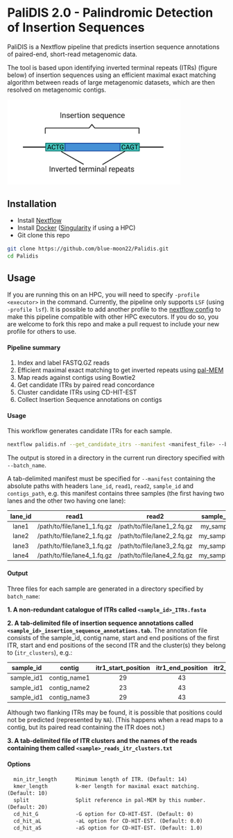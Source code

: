 # **PaliDIS 2.0** - **Pali**ndromic **D**etection of **I**nsertion **S**equences

PaliDIS is a Nextflow pipeline that predicts insertion sequence annotations of paired-end, short-read metagenomic data.

The tool is based upon identifying inverted terminal repeats (ITRs) (figure below) of insertion sequences using an efficient maximal exact matching algorithm between reads of large metagenomic datasets, which are then resolved on metagenomic contigs.

<img src="img/insertion_sequence.png" alt="insertion sequence" width="400"/>

## Installation
- Install [Nextflow](https://www.nextflow.io/)
- Install [Docker](https://www.docker.com/) ([Singularity](https://sylabs.io/singularity/) if using a HPC)
- Git clone this repo
```bash
git clone https://github.com/blue-moon22/Palidis.git
cd Palidis
```

## Usage

If you are running this on an HPC, you will need to specify `-profile <executor>` in the command. Currently, the pipeline only supports `LSF` (using `-profile lsf`). It is possible to add another profile to the [nextflow config](https://www.nextflow.io/docs/latest/config.html) to make this pipeline compatible with other HPC executors. If you do so, you are welcome to fork this repo and make a pull request to include your new profile for others to use.

#### Pipeline summary
1. Index and label FASTQ.GZ reads
2. Efficient maximal exact matching to get inverted repeats using [pal-MEM](https://github.com/blue-moon22/pal-MEM)
3. Map reads against contigs using Bowtie2
4. Get candidate ITRs by paired read concordance
5. Cluster candidate ITRs using CD-HIT-EST
6. Collect Insertion Sequence annotations on contigs

#### Usage
This workflow generates candidate ITRs for each sample.
```bash
nextflow palidis.nf --get_candidate_itrs --manifest <manifest_file> --batch_name <batch_name> -resume
```
The output is stored in a directory in the current run directory specified with `--batch_name`.

A tab-delimited manifest must be specified for `--manifest` containing the absolute paths with headers `lane_id`, `read1`, `read2`, `sample_id` and `contigs_path`, e.g. this manifest contains three samples (the first having two lanes and the other two having one lane):

lane_id | read1 | read2 | sample_id | contigs_path
:---: | :---: | :---: | :---: | :---:
lane1 | /path/to/file/lane1_1.fq.gz | /path/to/file/lane1_2.fq.gz | my_sample | /path/to/file/contigs.fasta
lane2 | /path/to/file/lane2_1.fq.gz | /path/to/file/lane2_2.fq.gz | my_sample1 | /path/to/file/my_sample1_contigs.fasta
lane3 | /path/to/file/lane3_1.fq.gz | /path/to/file/lane3_2.fq.gz | my_sample2 | /path/to/file/my_sample2_contigs.fasta
lane4 | /path/to/file/lane4_1.fq.gz | /path/to/file/lane4_2.fq.gz | my_sample3 | /path/to/file/my_sample3_contigs.fasta

#### Output
Three files for each sample are generated in a directory specified by `batch_name`:

**1. A non-redundant catalogue of ITRs called `<sample_id>_ITRs.fasta`**

**2. A tab-delimited file of insertion sequence annotations called `<sample_id>_insertion_sequence_annotations.tab`.**
The annotation file consists of the sample_id, contig name, start and end positions of the first ITR, start and end positions of the second ITR and the cluster(s) they belong to (`itr_clusters`), e.g.:

sample_id | contig | itr1_start_position | itr1_end_position | itr2_start_position | itr2_end_position | itr_clusters
:---: | :---: | :---: | :---: | :---: | :---: | :---:
sample_id1 | contig_name1 | 29 | 43 | NA | NA | 1217817
sample_id1 | contig_name2 | 23 | 43 | 2769 | 2822 | 1217817;656079
sample_id1 | contig_name3 | 29 | 43 | NA | NA | 1217817

Although two flanking ITRs may be found, it is possible that positions could not be predicted (represented by `NA`). (This happens when a read maps to a contig, but its paired read containing the ITR does not.)

**3. A tab-delimited file of ITR clusters and the names of the reads containing them called `<sample>_reads_itr_clusters.txt`**

#### Options
```
  min_itr_length      Minimum length of ITR. (Default: 14)
  kmer_length         k-mer length for maximal exact matching. (Default: 10)
  split               Split reference in pal-MEM by this number. (Default: 20)
  cd_hit_G            -G option for CD-HIT-EST. (Default: 0)
  cd_hit_aL           -aL option for CD-HIT-EST. (Default: 0.0)
  cd_hit_aS           -aS option for CD-HIT-EST. (Default: 1.0)
```
